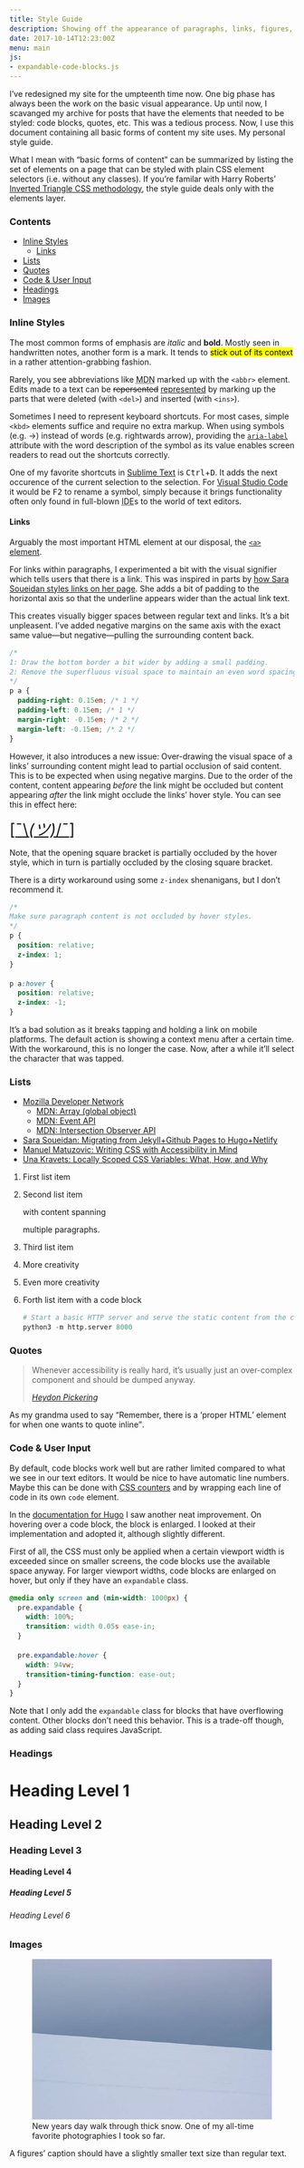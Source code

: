 ```yaml
---
title: Style Guide
description: Showing off the appearance of paragraphs, links, figures, code blocks etc. in a small style guide.
date: 2017-10-14T12:23:00Z
menu: main
js:
- expandable-code-blocks.js
---
```

I’ve redesigned my site for the umpteenth time now. One big phase has always been the work on the basic visual appearance.
Up until now, I scavanged my archive for posts that have the elements that needed to be styled: code blocks, quotes, etc. This was a tedious process. Now, I use this document containing all basic forms of content my site uses. My personal style guide.

What I mean with “basic forms of content” can be summarized by listing the set of elements on a page that can be styled with plain CSS element selectors (i.e. without any classes). If you’re familar with Harry Roberts’ [Inverted Triangle CSS methodology](http://www.creativebloq.com/web-design/manage-large-css-projects-itcss-101517528), the style guide deals only with the elements layer.



### Contents

- [Inline Styles](#inline-styles)
  - [Links](#links)
- [Lists](#lists)
- [Quotes](#quotes)
- [Code & User Input](#code-user-input)
- [Headings](#headings)
- [Images](#images)



### Inline Styles

The most common forms of emphasis are *italic* and **bold**. Mostly seen in handwritten notes, another form is a mark. It tends to <mark>stick out of its context</mark> in a rather attention-grabbing fashion.

Rarely, you see abbreviations like <abbr title="Mozilla Developer Network">MDN</abbr> marked up with the `<abbr>` element. Edits made to a text can be <del>repersented</del> <ins>represented</ins> by marking up the parts that were deleted (with `<del>`) and inserted (with `<ins>`).

Sometimes I need to represent keyboard shortcuts. For most cases, simple `<kbd>` elements suffice and require no extra markup. When using symbols (e.g. →) instead of words (e.g. rightwards arrow), providing the [`aria-label`](https://developer.mozilla.org/en-US/docs/Web/Accessibility/ARIA/ARIA_Techniques/Using_the_aria-label_attribute) attribute with the word description of the symbol as its value enables screen readers to read out the shortcuts correctly.

One of my favorite shortcuts in [Sublime Text](https://sublimetext.com) is <kbd>Ctrl</kbd>+<kbd>D</kbd>. It adds the next occurence of the current selection to the selection. For [Visual Studio Code](https://code.visualstudio.com) it would be <kbd>F2</kbd> to rename a symbol, simply because it brings functionality often only found in full-blown <abbr title="Integrated Development Environment">IDE</abbr>s to the world of text editors.



#### Links

Arguably the most important HTML element at our disposal, the [`<a>` element](https://developer.mozilla.org/en-US/docs/Web/HTML/Element/a).

For links within paragraphs, I experimented a bit with the visual signifier which tells users that there is a link. This was inspired in parts by [how Sara Soueidan styles links on her page](http://www.sarasoueidan.com). She adds a bit of padding to the horizontal axis so that the underline appears wider than the actual link text.

This creates visually bigger spaces between regular text and links. It’s a bit unpleasent. I’ve added negative margins on the same axis with the exact same value—but negative—pulling the surrounding content back.

```css
/*
1: Draw the bottom border a bit wider by adding a small padding.
2: Remove the superfluous visual space to maintain an even word spacing.
*/
p a {
  padding-right: 0.15em; /* 1 */
  padding-left: 0.15em; /* 1 */
  margin-right: -0.15em; /* 2 */
  margin-left: -0.15em; /* 2 */
}
```

However, it also introduces a new issue: Over-drawing the visual space of a links’ surrounding content might lead to partial occlusion of said content. This is to be expected when using negative margins. Due to the order of the content, content appearing *before* the link might be occluded but content appearing *after* the link might occlude the links’ hover style. You can see this in effect here:

<span style="font-size: 2em;">[<a href="#">¯\\_(ツ)_/¯</a>]</span>

Note, that the opening square bracket is partially occluded by the hover style, which in turn is partially occluded by the closing square bracket.

There is a dirty workaround using some `z-index` shenanigans, but I don’t recommend it.

```css
/*
Make sure paragraph content is not occluded by hover styles.
*/
p {
  position: relative;
  z-index: 1;
}

p a:hover {
  position: relative;
  z-index: -1;
}
```

It’s a bad solution as it breaks tapping and holding a link on mobile platforms. The default action is showing a context menu after a certain time. With the workaround, this is no longer the case. Now, after a while it’ll select the character that was tapped.



### Lists

- [Mozilla Developer Network](https://developer.mozilla.org/en-US/)
  - [MDN: Array (global object)](https://developer.mozilla.org/en-US/docs/Web/JavaScript/Reference/Global_Objects/Array)
  - [MDN: Event API](https://developer.mozilla.org/en-US/docs/Web/API/Event)
  - [MDN: Intersection Observer API](https://developer.mozilla.org/en-US/docs/Web/API/Intersection_Observer_API)
- [Sara Soueidan: Migrating from Jekyll+Github Pages to Hugo+Netlify](http://www.sarasoueidan.com/blog/jekyll-ghpages-to-hugo-netlify/)
- [Manuel Matuzovic: Writing CSS with Accessibility in Mind](https://medium.com/@matuzo/writing-css-with-accessibility-in-mind-8514a0007939)
- [Una Kravets: Locally Scoped CSS Variables: What, How, and Why](https://una.im/local-css-vars/)

1. First list item
2. Second list item

    with content spanning

    multiple paragraphs.

3. Third list item
  1. More creativity
  2. Even more creativity
4. Forth list item with a code block

    ```python
    # Start a basic HTTP server and serve the static content from the current working directory
    python3 -m http.server 8000
    ```



### Quotes

<blockquote>
  <p>Whenever accessibility is really hard, it’s usually just an over-complex component and should be dumped anyway.</p>
  <footer>
    <cite><a href="https://twitter.com/heydonworks/status/914879392391852033">Heydon Pickering</a></cite>
  </footer>
</blockquote>

As my grandma used to say <q>Remember, there is a <q>proper HTML</q> element for when one wants to quote inline</q>.



### Code & User Input

By default, code blocks work well but are rather limited compared to what we see in our text editors. It would be nice to have automatic line numbers. Maybe this can be done with [CSS counters](https://developer.mozilla.org/en-US/docs/Web/CSS/CSS_Lists_and_Counters/Using_CSS_counters) and by wrapping each line of code in its own `code` element.

In the [documentation for Hugo](https://gohugo.io/templates/lists/#example-list-templates) I saw another neat improvement. On hovering over a code block, the block is enlarged. I looked at their implementation and adopted it, although slightly different.

First of all, the CSS must only be applied when a certain viewport width is exceeded since on smaller screens, the code blocks use the available space anyway. For larger viewport widths, code blocks are enlarged on hover, but only if they have an `expandable` class.

```css
@media only screen and (min-width: 1000px) {
  pre.expandable {
    width: 100%;
    transition: width 0.05s ease-in;
  }

  pre.expandable:hover {
    width: 94vw;
    transition-timing-function: ease-out;
  }
}
```

Note that I only add the `expandable` class for blocks that have overflowing content. Other blocks don’t need this behavior. This is a trade-off though, as adding said class requires JavaScript.



### Headings

<h1>Heading Level 1</h1>

<h2>Heading Level 2</h2>

<h3>Heading Level 3</h3>

<h4>Heading Level 4</h4>

<h5>Heading Level 5</h5>

<h6>Heading Level 6</h6>



### Images

<figure>
  <img src="/img/posts/silvester-2.jpg" alt="Snowy landscape with a dark grey sky collapsing at the horizon.">
  <figcaption>New years day walk through thick snow. One of my all-time favorite photographies I took so far.</figcaption>
</figure>

A figures’ caption should have a slightly smaller text size than regular text.
